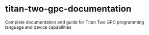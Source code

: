 # titan-two-gpc-documentation
Complete documentation and guide for Titan Two GPC programming language and device capabilities
